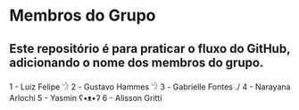 # Membros do Grupo
## Este repositório é para praticar o fluxo do GitHub, adicionando o nome dos membros do grupo.
1 - Luiz Felipe 𓀝
2 - Gustavo Hammes 𓀝
3 - Gabrielle Fontes \./
4 - Narayana Arlochi
5 - Yasmin ʕ•ᴥ•ʔ
6 - Alisson Gritti
